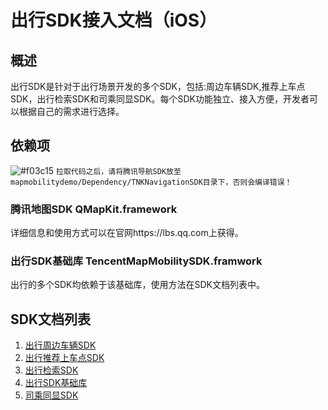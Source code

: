 # 出行SDK接入文档（iOS）

## 概述

出行SDK是针对于出行场景开发的多个SDK，包括:周边车辆SDK,推荐上车点SDK，出行检索SDK和司乘同显SDK。每个SDK功能独立、接入方便，开发者可以根据自己的需求进行选择。

## 依赖项

![#f03c15](https://placehold.it/15/f03c15/000000?text=+) `拉取代码之后，请将腾讯导航SDK放至mapmobilitydemo/Dependency/TNKNavigationSDK目录下，否则会编译错误！`

### 腾讯地图SDK QMapKit.framework
详细信息和使用方式可以在官网https://lbs.qq.com上获得。

### 出行SDK基础库 TencentMapMobilitySDK.framwork
出行的多个SDK均依赖于该基础库，使用方法在SDK文档列表中。
 

## SDK文档列表
1. [出行周边车辆SDK](docs/TencentMapMobilityNearbyCarsSDK.md)
2. [出行推荐上车点SDK](docs/TencentMapMobilityBoardingPlacesSDK.md)
3. [出行检索SDK](docs/TencentMapMobilitySearchSDK.md)
4. [出行SDK基础库](docs/MobilitySDK.md)
5. [司乘同显SDK](docs/TencentMapLocusSyncSDK.md)
